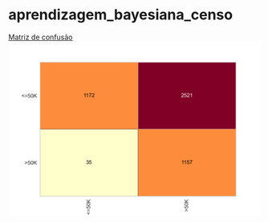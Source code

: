 # aprendizagem_bayesiana_censo

[matriz_de_confusao]:matriz_de_confusao.png
[Matriz de confusão][matriz_de_confusao]
![Imagem][matriz_de_confusao]


